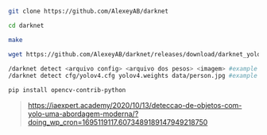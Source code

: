 


```bash

git clone https://github.com/AlexeyAB/darknet

cd darknet

make

wget https://github.com/AlexeyAB/darknet/releases/download/darknet_yolo_v3_optimal/yolov4.weights #tiny weights

/darknet detect <arquivo config> <arquivo dos pesos> <imagem> #example
/darknet detect cfg/yolov4.cfg yolov4.weights data/person.jpg #example

pip install opencv-contrib-python

```
> https://iaexpert.academy/2020/10/13/deteccao-de-objetos-com-yolo-uma-abordagem-moderna/?doing_wp_cron=1695119117.6073489189147949218750
